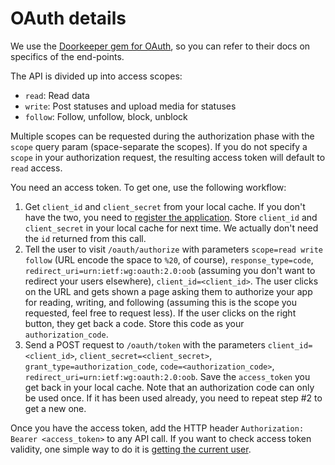 OAuth details
=============

We use the [Doorkeeper gem for OAuth](https://github.com/doorkeeper-gem/doorkeeper/wiki), so you can refer to their docs on specifics of the end-points.

The API is divided up into access scopes:

- `read`: Read data
- `write`: Post statuses and upload media for statuses
- `follow`: Follow, unfollow, block, unblock

Multiple scopes can be requested during the authorization phase with the `scope` query param (space-separate the scopes). If you do not specify a `scope` in your authorization request, the resulting access token will default to `read` access.

You need an access token. To get one, use the following workflow:

1. Get `client_id` and `client_secret` from your local cache. If you don't have the two, you need to [register the application](https://github.com/tootsuite/documentation/blob/master/Using-the-API/API.md#registering-an-application). Store `client_id` and `client_secret` in your local cache for next time. We actually don't need the `id` returned from this call.
1. Tell the user to visit `/oauth/authorize` with parameters `scope=read write follow` (URL encode the space to `%20`, of course), `response_type=code`, `redirect_uri=urn:ietf:wg:oauth:2.0:oob` (assuming you don't want to redirect your users elsewhere), `client_id=<client_id>`. The user clicks on the URL and gets shown a page asking them to authorize your app for reading, writing, and following (assuming this is the scope you requested, feel free to request less). If the user clicks on the right button, they get back a code. Store this code as your `authorization_code`.
1. Send a POST request to `/oauth/token` with the parameters `client_id=<client_id>`, `client_secret=<client_secret>`, `grant_type=authorization_code`, `code=<authorization_code>`, `redirect_uri=urn:ietf:wg:oauth:2.0:oob`. Save the `access_token` you get back in your local cache. Note that an authorization code can only be used once. If it has been used already, you need to repeat step #2 to get a new one.

Once you have the access token,  add the HTTP header `Authorization: Bearer <access_token>` to any API call. If you want to check access token validity, one simple way to do it is [getting the current user](https://github.com/tootsuite/documentation/blob/master/Using-the-API/API.md#getting-the-current-user).
